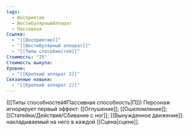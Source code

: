 ```yaml
---
tags:
  - Восприятие
  - ВестибулярныйАппарат
  - Пассивная
Ссылки:
  - "[[Восприятие]]"
  - "[[Вестибулярный аппарат]]"
  - "[[Типы способностей]]"
Стоимость: "25"
Стоимость выкупа: 
Уровни:
  - "[[Крепкий аппарат 2]]"
Связанные навыки:
  - "[[Крепкий аппарат 2]]"
---
```

([[Типы способностей#Пассивная способность|П]]) Персонаж игнорирует первый эффект: [[Оглушение]]; [[Ошеломление]]; [[Статейки/Действия/Сбивание с ног]]; [[Вынужденное движение]].   накладываемый на него в каждой [[Сцена|сцене]].